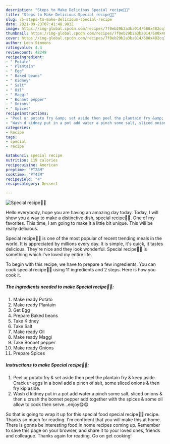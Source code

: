 ```yaml
---
description: "Steps to Make Delicious Special recipe🍳🍟"
title: "Steps to Make Delicious Special recipe🍳🍟"
slug: 75-steps-to-make-delicious-special-recipe
date: 2021-09-23T07:41:48.903Z
image: https://img-global.cpcdn.com/recipes/7f0eb29b2a3ba014/680x482cq70/special-recipe🍳🍟-recipe-main-photo.jpg
thumbnail: https://img-global.cpcdn.com/recipes/7f0eb29b2a3ba014/680x482cq70/special-recipe🍳🍟-recipe-main-photo.jpg
cover: https://img-global.cpcdn.com/recipes/7f0eb29b2a3ba014/680x482cq70/special-recipe🍳🍟-recipe-main-photo.jpg
author: Leon Simmons
ratingvalue: 4.4
reviewcount: 48249
recipeingredient:
- " Potato"
- " Plantain"
- " Egg"
- " Baked beans"
- " Kidney"
- " Salt"
- " Oil"
- " Maggi"
- " Bonnet pepper"
- " Onions"
- " Spices"
recipeinstructions:
- "Peel ur potato fry &amp; set aside then peel the plantain fry &amp; keep aside. Crack ur eggs in a bowl add a pinch of salt, some sliced onions &amp; then fry kip aside."
- "Wash d kidney put in a pot add water a pinch some salt, sliced onions &amp; then u crush the bonnet pepper add together with the spices &amp; some oil allow to cook then serve...enjoy😋😋"
categories:
- Recipe
tags:
- special
- recipe

katakunci: special recipe 
nutrition: 119 calories
recipecuisine: American
preptime: "PT28M"
cooktime: "PT43M"
recipeyield: "4"
recipecategory: Dessert

---
```



![Special recipe🍳🍟](https://img-global.cpcdn.com/recipes/7f0eb29b2a3ba014/680x482cq70/special-recipe🍳🍟-recipe-main-photo.jpg)

Hello everybody, hope you are having an amazing day today. Today, I will show you a way to make a distinctive dish, special recipe🍳🍟. One of my favorites. This time, I am going to make it a little bit unique. This will be really delicious.



Special recipe🍳🍟 is one of the most popular of recent trending meals in the world. It is appreciated by millions every day. It is simple, it's quick, it tastes delicious. They're nice and they look wonderful. Special recipe🍳🍟 is something which I've loved my entire life.


To begin with this recipe, we have to prepare a few ingredients. You can cook special recipe🍳🍟 using 11 ingredients and 2 steps. Here is how you cook it.

<!--inarticleads1-->

##### The ingredients needed to make Special recipe🍳🍟:

1. Make ready  Potato
1. Make ready  Plantain
1. Get  Egg
1. Prepare  Baked beans
1. Take  Kidney
1. Take  Salt
1. Make ready  Oil
1. Make ready  Maggi
1. Take  Bonnet pepper
1. Make ready  Onions
1. Prepare  Spices




<!--inarticleads2-->

##### Instructions to make Special recipe🍳🍟:

1. Peel ur potato fry &amp; set aside then peel the plantain fry &amp; keep aside. Crack ur eggs in a bowl add a pinch of salt, some sliced onions &amp; then fry kip aside.
1. Wash d kidney put in a pot add water a pinch some salt, sliced onions &amp; then u crush the bonnet pepper add together with the spices &amp; some oil allow to cook then serve...enjoy😋😋




So that is going to wrap it up for this special food special recipe🍳🍟 recipe. Thanks so much for reading. I'm confident that you will make this at home. There is gonna be interesting food in home recipes coming up. Remember to save this page on your browser, and share it to your loved ones, friends and colleague. Thanks again for reading. Go on get cooking!
